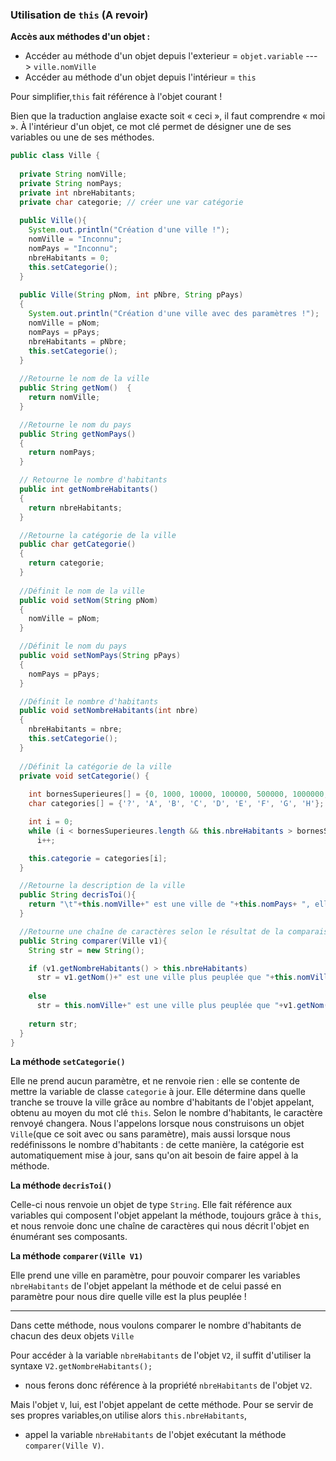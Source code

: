 
### Utilisation de `this` (A revoir)

**Accès aux méthodes d'un objet :**
* Accéder au méthode d'un objet depuis l'exterieur = `objet.variable` ---> `ville.nomVille`
* Accéder au méthode d'un objet depuis l'intérieur = `this`

Pour simplifier,`this` fait référence à l'objet courant ! 

Bien que la traduction anglaise exacte soit « ceci », il faut comprendre « moi ». À l'intérieur d'un objet, ce mot clé permet de désigner une de ses variables ou une de ses méthodes.

``` java
public class Ville {
 
  private String nomVille;
  private String nomPays;
  private int nbreHabitants;
  private char categorie; // créer une var catégorie
   
  public Ville(){
    System.out.println("Création d'une ville !");          
    nomVille = "Inconnu";
    nomPays = "Inconnu";
    nbreHabitants = 0;
    this.setCategorie();
  }
 
  public Ville(String pNom, int pNbre, String pPays)
  {
    System.out.println("Création d'une ville avec des paramètres !");
    nomVille = pNom;
    nomPays = pPays;
    nbreHabitants = pNbre;
    this.setCategorie();
  }  
    
  //Retourne le nom de la ville
  public String getNom()  {  
    return nomVille;
  }

  //Retourne le nom du pays
  public String getNomPays()
  {
    return nomPays;
  }

  // Retourne le nombre d'habitants
  public int getNombreHabitants()
  {
    return nbreHabitants;
  } 

  //Retourne la catégorie de la ville
  public char getCategorie()
  {
    return categorie;
  } 
 
  //Définit le nom de la ville
  public void setNom(String pNom)
  {
    nomVille = pNom;
  }

  //Définit le nom du pays
  public void setNomPays(String pPays)
  {
    nomPays = pPays;
  }

  //Définit le nombre d'habitants
  public void setNombreHabitants(int nbre)
  {
    nbreHabitants = nbre;
    this.setCategorie();
  }  
 
  //Définit la catégorie de la ville
  private void setCategorie() {
 
    int bornesSuperieures[] = {0, 1000, 10000, 100000, 500000, 1000000, 5000000, 10000000};
    char categories[] = {'?', 'A', 'B', 'C', 'D', 'E', 'F', 'G', 'H'};

    int i = 0;
    while (i < bornesSuperieures.length && this.nbreHabitants > bornesSuperieures[i])
      i++;

    this.categorie = categories[i];
  }

  //Retourne la description de la ville
  public String decrisToi(){
    return "\t"+this.nomVille+" est une ville de "+this.nomPays+ ", elle comporte : "+this.nbreHabitants+" habitant(s) => elle est donc de catégorie : "+this.categorie;
  }

  //Retourne une chaîne de caractères selon le résultat de la comparaison
  public String comparer(Ville v1){
    String str = new String();

    if (v1.getNombreHabitants() > this.nbreHabitants)
      str = v1.getNom()+" est une ville plus peuplée que "+this.nomVille;
     
    else
      str = this.nomVille+" est une ville plus peuplée que "+v1.getNom();
     
    return str;
  }
}
```
**La méthode `setCategorie()`**

Elle ne prend aucun paramètre, et ne renvoie rien : elle se contente de mettre la variable de classe `categorie` à jour. Elle détermine dans quelle tranche se trouve la ville grâce au nombre d'habitants de l'objet appelant, obtenu au moyen du mot clé `this`. Selon le nombre d'habitants, le caractère renvoyé changera. Nous l'appelons lorsque nous construisons un objet `Ville`(que ce soit avec ou sans paramètre), mais aussi lorsque nous redéfinissons le nombre d'habitants : de cette manière, la catégorie est automatiquement mise à jour, sans qu'on ait besoin de faire appel à la méthode.

**La méthode `decrisToi()`**

Celle-ci nous renvoie un objet de type `String`. Elle fait référence aux variables qui composent l'objet appelant la méthode, toujours grâce à `this`, et nous renvoie donc une chaîne de caractères qui nous décrit l'objet en énumérant ses composants.

**La méthode `comparer(Ville V1)`**

Elle prend une ville en paramètre, pour pouvoir comparer les variables `nbreHabitants` de l'objet appelant la méthode et de celui passé en paramètre pour nous dire quelle ville est la plus peuplée !

------

Dans cette méthode, nous voulons comparer le nombre d'habitants de chacun des deux objets `Ville` 

Pour accéder à la variable `nbreHabitants` de l'objet `V2`, il suffit d'utiliser la syntaxe `V2.getNombreHabitants();`
* nous ferons donc référence à la propriété `nbreHabitants` de l'objet `V2`. 

Mais l'objet `V`, lui, est l'objet appelant de cette méthode. Pour se servir de ses propres variables,on utilise alors `this.nbreHabitants`, 
* appel la variable `nbreHabitants` de l'objet exécutant la méthode `comparer(Ville V)`.
